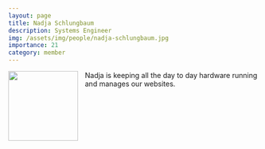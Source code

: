 ```yaml
---
layout: page
title: Nadja Schlungbaum
description: Systems Engineer
img: /assets/img/people/nadja-schlungbaum.jpg
importance: 21
category: member
---
```


<img src="{{ page.img }}" style="float: left; width: 10em; padding-right: 1em; padding-bottom: 1em"/>

Nadja is keeping all the day to day hardware running and manages our websites.